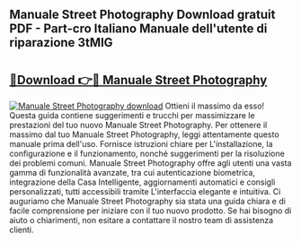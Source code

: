 ## Manuale Street Photography Download gratuit PDF - Part-cro Italiano Manuale dell'utente di riparazione 3tMIG

# <h2><a href="http://dfgyxl.blite.top/?on=Manuale+Street+Photography">🔗Download 👉🔴 Manuale Street Photography</a></h2>

[![Manuale Street Photography download](https://i.imgur.com/lujVjoI.png)](http://dfgyxl.blite.top/?on=Manuale+Street+Photography)
Ottieni il massimo da esso! Questa guida contiene suggerimenti e trucchi per massimizzare le prestazioni del tuo nuovo Manuale Street Photography. Per ottenere il massimo dal tuo Manuale Street Photography, leggi attentamente questo manuale prima dell'uso. Fornisce istruzioni chiare per L'installazione, la configurazione e il funzionamento, nonché suggerimenti per la risoluzione dei problemi comuni. Manuale Street Photography offre agli utenti una vasta gamma di funzionalità avanzate, tra cui autenticazione biometrica, integrazione della Casa Intelligente, aggiornamenti automatici e consigli personalizzati, tutti accessibili tramite L'interfaccia elegante e intuitiva. Ci auguriamo che Manuale Street Photography sia stata una guida chiara e di facile comprensione per iniziare con il tuo nuovo prodotto. Se hai bisogno di aiuto o chiarimenti, non esitare a contattare il nostro team di assistenza clienti.
